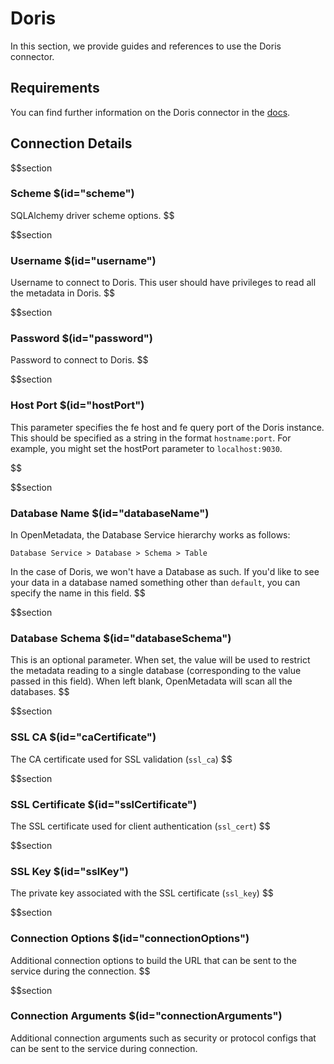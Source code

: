 # Doris

In this section, we provide guides and references to use the Doris connector.

## Requirements

You can find further information on the Doris connector in the <a href="https://docs.open-metadata.org/connectors/database/doris" target="_blank">docs</a>.

## Connection Details

$$section
### Scheme $(id="scheme")

SQLAlchemy driver scheme options.
$$

$$section
### Username $(id="username")

Username to connect to Doris. This user should have privileges to read all the metadata in Doris.
$$

$$section
### Password $(id="password")

Password to connect to Doris.
$$

$$section
### Host Port $(id="hostPort")

This parameter specifies the fe host and fe query port of the Doris instance. This should be specified as a string in the format `hostname:port`. For example, you might set the hostPort parameter to `localhost:9030`.


$$

$$section
### Database Name $(id="databaseName")

In OpenMetadata, the Database Service hierarchy works as follows:

```
Database Service > Database > Schema > Table
```

In the case of Doris, we won't have a Database as such. If you'd like to see your data in a database named something other than `default`, you can specify the name in this field.
$$

$$section
### Database Schema $(id="databaseSchema")
This is an optional parameter. When set, the value will be used to restrict the metadata reading to a single database (corresponding to the value passed in this field). When left blank, OpenMetadata will scan all the databases.
$$

$$section
### SSL CA $(id="caCertificate")
The CA certificate used for SSL validation (`ssl_ca`)
$$

$$section
### SSL Certificate $(id="sslCertificate")
The SSL certificate used for client authentication (`ssl_cert`)
$$

$$section
### SSL Key $(id="sslKey")
The private key associated with the SSL certificate (`ssl_key`)
$$

$$section
### Connection Options $(id="connectionOptions")
Additional connection options to build the URL that can be sent to the service during the connection.
$$

$$section
### Connection Arguments $(id="connectionArguments")
Additional connection arguments such as security or protocol configs that can be sent to the service during connection.
